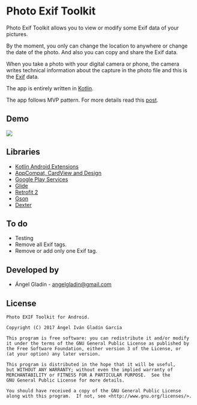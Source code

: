 # Photo Exif Toolkit

Photo Exif Toolkit allows you to view or modify some Exif data of your pictures.

By the moment, you only can change the location to anywhere or change the date of the photo. And also you can copy and share the Exif data.

When you take a photo with your digital camera or phone, the camera writes technical information about the capture in the photo file and this is the [Exif](https://en.wikipedia.org/wiki/Exif) data.

The app is entirely written in [Kotlin](https://kotlinlang.org/).

The app follows MVP pattern. For more details read this [post](https://antonioleiva.com/mvp-android/).


## Demo

![](./art/preview.gif)


## Libraries

* [Kotlin Android Extensions](https://kotlinlang.org/docs/tutorials/android-plugin.html)
* [AppCompat, CardView and Design](http://developer.android.com/intl/es/tools/support-library/index.html)
* [Google Play Services](https://developers.google.com/android/guides/setup)
* [Glide](https://github.com/bumptech/glide)
* [Retrofit 2](https://square.github.io/retrofit/)
* [Gson](https://github.com/google/gson)
* [Dexter](https://github.com/Karumi/Dexter)

## To do

* Testing
* Remove all Exif tags.
* Remove or add only one Exif tag.


## Developed by

* Ángel Gladín - <angelgladin@gmail.com>


## License

    Photo EXIF Toolkit for Android.

    Copyright (C) 2017 Ángel Iván Gladín García
    
    This program is free software: you can redistribute it and/or modify
    it under the terms of the GNU General Public License as published by
    the Free Software Foundation, either version 3 of the License, or
    (at your option) any later version.
    
    This program is distributed in the hope that it will be useful,
    but WITHOUT ANY WARRANTY; without even the implied warranty of
    MERCHANTABILITY or FITNESS FOR A PARTICULAR PURPOSE.  See the
    GNU General Public License for more details.
    
    You should have received a copy of the GNU General Public License
    along with this program.  If not, see <http://www.gnu.org/licenses/>.
